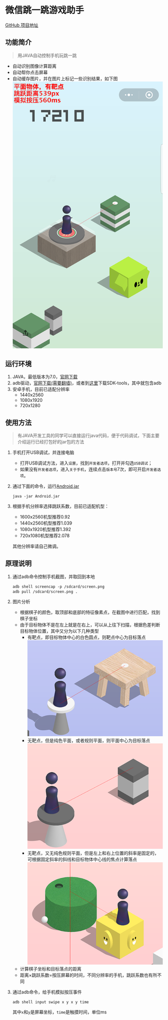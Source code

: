 # 微信跳一跳游戏助手

 [GitHub 项目地址](https://github.com/xushanmeng/WechatJumpHelper)

## 功能简介
>用JAVA自动控制手机玩跳一跳
* 自动识别图像计算距离
* 自动帮你点击屏幕
* 自动缓存图片，并在图片上标记一些识别结果，如下图![示例图片](Samples/172_mark.png)


## 运行环境
1. JAVA，最低版本为7.0，[官网下载](http://www.oracle.com/technetwork/java/javase/downloads/index.html)
2. adb驱动，[官网下载(需要翻墙)](https://developer.android.com/studio/releases/platform-tools.html)，或者到[这里](http://www.android-studio.org)下载SDK-tools，其中就包含adb
3. 安卓手机，目前已适配分辨率
    * 1440x2560
    * 1080x1920
    * 720x1280

## 使用方法
>有JAVA开发工具的同学可以直接运行java代码，便于代码调试，下面主要介绍运行已经打包好的jar包的方法
1. 手机打开USB调试，并连接电脑
    * 打开USB调试方法，进入`设置`，找到`开发者选项`，打开并勾选`USB调试`；
    * 如果没有`开发者选项`，进入`关于手机`，连续点击`版本号`7次，即可开启`开发者选项`。   
2. 通过下面的命令，运行[Android.jar](Android/build/libs/Android.jar)
    ```
    java -jar Android.jar
    ```   
3. 根据手机分辨率选择跳跃系数，目前已适配机型：

    * 1600x2560机型推荐0.92
    * 1440x2560机型推荐1.039
    * 1080x1920机型推荐1.392
    * 720x1080机型推荐2.078 
    
    其他分辨率请自己微调。
    
## 原理说明
1. 通过adb命令控制手机截图，并取回到本地

    ```
    adb shell screencap -p /sdcard/screen.png
    adb pull /sdcard/screen.png .
    ```
    
2. 图片分析
    * 根据棋子的颜色，取顶部和底部的特征像素点，在截图中进行匹配，找到棋子坐标
    * 由于目标物体不是在左上就是在右上，可以从上往下扫描，根据色差判断目标物体位置，其中又分为以下几种类型
        * 有靶点，即目标物体中心的白色圆点，则靶点中心为目标落点![](Samples/412_mark.png)
        * 无靶点，但是纯色平面，或者规则平面，则平面中心为目标落点![](Samples/444_mark.png)
        * 无靶点，又无纯色规则平面，但是左上和右上位置的斜率是固定的，可根据固定斜率的斜线和目标物体中心线的焦点计算落点![](Samples/544_mark.png)
    * 计算棋子坐标和目标落点的距离
    * 距离×跳跃系数=按压屏幕的时间，不同分辨率的手机，跳跃系数也有所不同
    
3. 通过adb命令，给手机模拟按压事件
    ```
    adb shell input swipe x y x y time
    ```
    其中`x`和`y`是屏幕坐标，`time`是触摸时间，单位ms
    